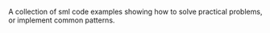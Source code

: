 A collection of sml code examples showing how to solve practical problems, or implement common patterns.
